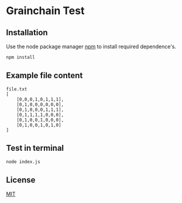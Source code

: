 # Grainchain Test

## Installation

Use the node package manager [npm](https://www.npmjs.com/) to install required dependence's.

```bash
npm install
```

## Example file content

```
file.txt
[
    [0,0,0,1,0,1,1,1],
    [0,1,0,0,0,0,0,0],
    [0,1,0,0,0,1,1,1],
    [0,1,1,1,1,0,0,0],
    [0,1,0,0,1,0,0,0],
    [0,1,0,0,1,0,1,0]
]
```

## Test in terminal
```bash
node index.js
```

## License
[MIT](https://choosealicense.com/licenses/mit/)
